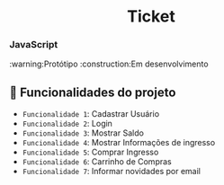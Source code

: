 <h1 align="center"> Ticket </h1>
<h3>JavaScript</h3>
:warning:Protótipo
:construction:Em desenvolvimento

## :hammer: Funcionalidades do projeto

- `Funcionalidade 1`: Cadastrar Usuário
- `Funcionalidade 2`: Login
- `Funcionalidade 3`: Mostrar Saldo
- `Funcionalidade 4`: Mostrar Informações de ingresso
- `Funcionalidade 5`: Comprar Ingresso
- `Funcionalidade 6`: Carrinho de Compras
- `Funcionalidade 7`: Informar novidades por email
